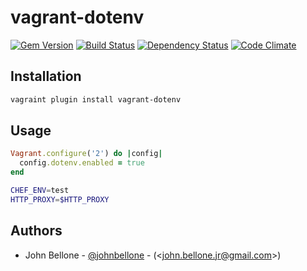 # vagrant-dotenv
[![Gem Version](https://badge.fury.io/rb/vagrant-dotenv.png)](http://badge.fury.io/rb/vagrant-dotenv)
[![Build Status](https://travis-ci.org/johnbellone/vagrant-dotenv.png?branch=master)](https://travis-ci.org/johnbellone/vagrant-dotenv)
[![Dependency Status](https://gemnasium.com/johnbellone/vagrant-dotenv.png)](https://gemnasium.com/johnbellone/vagrant-dotenv)
[![Code Climate](https://codeclimate.com/github/johnbellone/vagrant-dotenv.png)](https://codeclimate.com/johnbellone/vagrant-berkshelf)

## Installation

```bash
vagraint plugin install vagrant-dotenv
```

## Usage

```rb
Vagrant.configure('2') do |config|
  config.dotenv.enabled = true
end
```

```bash
CHEF_ENV=test
HTTP_PROXY=$HTTP_PROXY
```

## Authors
- John Bellone - [@johnbellone][1] - (<[john.bellone.jr@gmail.com](mailto:john.bellone.jr+vagrant-dotenv@gmail.com)>)

[1]: https://twitter.com/johnbellone/
